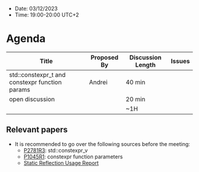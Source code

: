 * Date: 03/12/2023
* Time: 19:00-20:00 UTC+2

# Agenda

| Title | Proposed By | Discussion Length | Issues       |
|----------|-------------|-------------|----------------|
| std::constexpr_t and constexpr function params  | Andrei |40 min   |   |
| open discussion |    | 20 min | |
|                     |   | ~1H      |   |

## Relevant papers

* It is recommended to go over the following sources before the meeting:
  * [P2781R3](https://www.open-std.org/jtc1/sc22/wg21/docs/papers/2023/p2781r3.html):	std::constexpr_v
  * [P1045R1](https://wg21.link/P1045R1): constexpr function parameters
  * [Static Reflection Usage Report](https://docs.google.com/document/d/1yph7qXXev6U77u2ODOY-xhEkXW611yRt/edit?usp=share_link&ouid=104773479574624321244&rtpof=true&sd=true)
